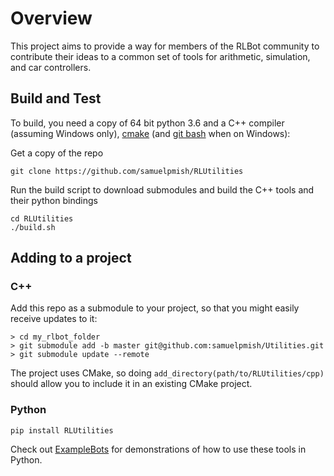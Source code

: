 # Overview

This project aims to provide a way for members of the RLBot community to contribute
their ideas to a common set of tools for arithmetic, simulation, and car controllers.

## Build and Test

To build, you need a copy of 64 bit python 3.6 and a C++ compiler (assuming Windows only), [cmake](https://cmake.org/download/) (and [git bash](https://git-scm.com/download/) when on Windows):

Get a copy of the repo

```
git clone https://github.com/samuelpmish/RLUtilities
```

Run the build script to download submodules and build the C++ tools and their python bindings

```
cd RLUtilities
./build.sh
```

## Adding to a project

### C++

Add this repo as a submodule to your project, so that you might easily receive updates to it:

```
> cd my_rlbot_folder
> git submodule add -b master git@github.com:samuelpmish/Utilities.git
> git submodule update --remote
```

The project uses CMake, so doing ```add_directory(path/to/RLUtilities/cpp)``` should allow you to
include it in an existing CMake project.

### Python

```
pip install RLUtilities
```

Check out [ExampleBots](https://github.com/samuelpmish/ExampleBots) for demonstrations of how to use these
tools in Python.
